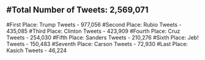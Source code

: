 #Total Number of Tweets: 2,569,071 
---
#First Place: Trump Tweets - 977,056
#Second Place: Rubio Tweets - 435,085
#Third Place: Clinton Tweets - 423,909
#Fourth Place: Cruz Tweets - 254,030
#Fifth Place: Sanders Tweets - 210,276
#Sixth Place: Jeb! Tweets - 150,483
#Seventh Place: Carson Tweets - 72,930
#Last Place: Kasich Tweets - 46,224

